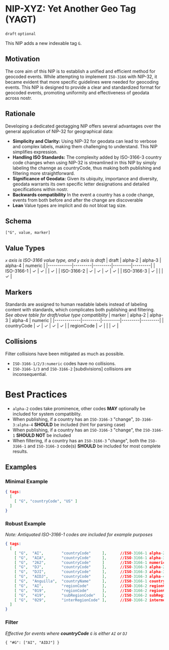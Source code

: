 # NIP-XYZ: Yet Another Geo Tag (YAGT)

`draft` `optional`

This NIP adds a new indexable tag `G`. 

## Motivation
The core aim of this NIP is to establish a unified and efficient method for geocoded events. While attempting to implement `ISO-3166` with NIP-32, it became evident that more specific guidelines were needed for geocoding events. This NIP is designed to provide a clear and standardized format for geocoded events, promoting uniformity and effectiveness of geodata across nostr.

## Rationale
Developing a dedicated geotagging NIP offers several advantages over the general application of NIP-32 for geographical data:

- **Simplicity and Clarity:** Using NIP-32 for geodata can lead to verbose and complex labels, making them challenging to understand. This NIP simplifies expression.
- **Handling ISO Standards:** The complexity added by ISO-3166-3 country code changes when using NIP-32 is streamlined in this NIP by simply labeling the channge as countryCode, thus making both publishing and filtering more straightforward.
- **Significance of Geodata:** Given its ubiquity, importance and diversity, geodata warrants its own specific letter designations and detailed specifications within nostr.
- **Backwards compatibility** In the event a country has a code change, events from both before and after the change are discoverable
- **Lean** Value types are implicit and do not bloat tag size. 

## Schema 
```
["G", value, marker]
```

## Value Types 
_`x` axis is ISO-3166 value type, and `y` axis is draft_
| draft      | alpha-2 | alpha-3 | alpha-4 | numeric |
|------------|---------|---------|---------|---------|
| ISO-3166-1 | ✓       | ✓       |         | ✓       |
| ISO-3166-2 | ✓       | ✓       | ✓       | ✓       |
| ISO-3166-3 | ✓       |         |         | ✓       |


## Markers
Standards are assigned to human readable labels instead of labeling content with standards, which complicates both publishing and filtering.
_See above table for draft/value type compatiblity_
| marker      | alpha-2 | alpha-3 | alpha-4 | numeric |
|-------------|---------|---------|---------|---------|
| countryCode | ✓       | ✓       | ✓       | ✓       |
| regionCode  | ✓       |         |         | ✓       |

## Collisions 
Filter collisions have been mitigated as much as possible.
- `ISO-3166-1/2/3:numeric` codes have no collisions. 
- `ISO-3166-1/3` and `ISO-3166-2` [subdivisions] collisions are inconsequential.

# Best Practices
- `alpha-2` codes take prominence, other codes **MAY** optionally be included for system compatiblity.
- When publishing, if a country has an `ISO-3166-3` "change", `IO-3166-3:alpha-4` **SHOULD** be included (hint for parsing case)
- When publishing, if a country has an `ISO-3166-3` "change", the `ISO-3166-1` **SHOULD NOT** be included 
- When filtering, if a country has an `ISO-3166-3` "change", both the `ISO-3166-1` and `ISO-3166-3` code(s) **SHOULD** be included for most complete results.

## Examples

### Minimal Example 
```json
{ tags:
  [
    [ "G", "countryCode", "US" ]
  ]
}
```

### Robust Example
_Note: Antiquated ISO-3166-1 codes are included for example purposes_
```json
{ tags:
  [
    [ "G",  "AI",        "countryCode"     ],      //ISO-3166-1 alpha-2
    [ "G",  "AIA",       "countryCode"     ],      //ISO-3166-1 alpha-3
    [ "G",  "262",       "countryCode"     ]       //ISO-3166-1 numeric
    [ "G",  "DJ",        "countryCode"     ],      //ISO-3166-3 alpha-2 "change" 
    [ "G",  "DJI",       "countryCode"     ],      //ISO-3166-3 alpha-3 "change" 
    [ "G",  "AIDJ",      "countryCode"     ],      //ISO-3166-3 alpha-4 "change"
    [ "G",  "Anguilla",  "countryName"     ],      //ISO-3166-1 countryName
    [ "G",  "AI",        "regionCode"      ],      //ISO-3166-2 regionCode alpha-2 (subdivision)
    [ "G",  "019",       "regionCode"      ],      //ISO-3166-2 regionCode numeric (subdivision)
    [ "G",  "419",       "subRegionCode"   ],      //ISO-3166-2 subRegionCode numeric (subdivision)
    [ "G",  "029",       "interRegionCode" ],      //ISO-3166-2 intermediate region code numeric (subdivision)
  ]
}
```

### Filter
_Effective for events where **countryCode** `G` is either `AI` or `DJ`_

```
{ "#G": ["AI", "AIDJ"] }
```